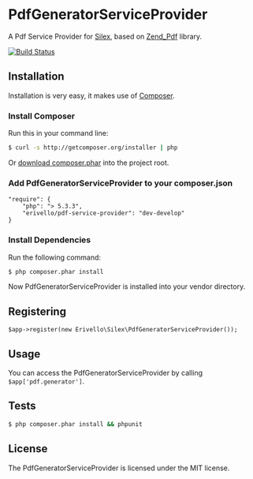 PdfGeneratorServiceProvider
===========================

A Pdf Service Provider for [Silex][2], based on [Zend_Pdf][1] library.

[![Build Status](https://secure.travis-ci.org/erivello/PdfServiceProvider.png?branch=master)](http://travis-ci.org/erivello/PdfServiceProvider)

Installation
------------

Installation is very easy, it makes use of [Composer][3].

### Install Composer

Run this in your command line:

``` bash
$ curl -s http://getcomposer.org/installer | php
```

Or [download composer.phar][4] into the project root.

### Add PdfGeneratorServiceProvider to your composer.json

    "require": {
        "php": "> 5.3.3",
        "erivello/pdf-service-provider": "dev-develop"
    }

### Install Dependencies

Run the following command:

``` bash
$ php composer.phar install
```

Now PdfGeneratorServiceProvider is installed into your vendor directory.

Registering
-----------

    $app->register(new Erivello\Silex\PdfGeneratorServiceProvider());


Usage
--------

You can access the PdfGeneratorServiceProvider by calling ``$app['pdf.generator']``.


Tests
-----

``` bash
$ php composer.phar install && phpunit
```

License
-------

The PdfGeneratorServiceProvider is licensed under the MIT license.

[1]: http://framework.zend.com/manual/en/zend.pdf.html
[2]: http://silex.sensiolabs.org/
[3]: http://getcomposer.org/
[4]: http://getcomposer.org/composer.phar
